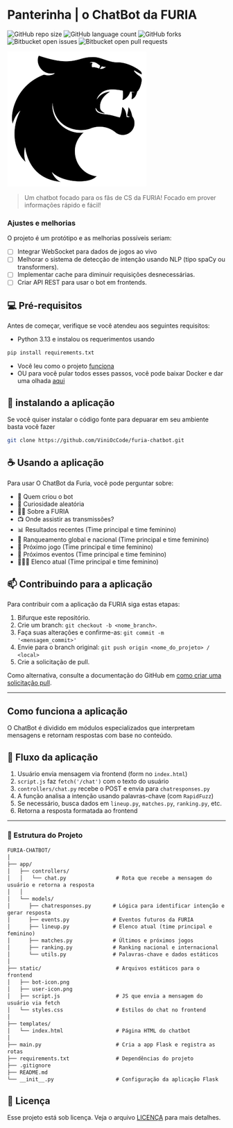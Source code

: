 # Panterinha | o ChatBot da FURIA

![GitHub repo size](https://img.shields.io/github/repo-size/iuricode/README-template?style=for-the-badge)
![GitHub language count](https://img.shields.io/github/languages/count/iuricode/README-template?style=for-the-badge)
![GitHub forks](https://img.shields.io/github/forks/iuricode/README-template?style=for-the-badge)
![Bitbucket open issues](https://img.shields.io/bitbucket/issues/iuricode/README-template?style=for-the-badge)
![Bitbucket open pull requests](https://img.shields.io/bitbucket/pr-raw/iuricode/README-template?style=for-the-badge)

<img src="app/static/bot-icon.png" alt="Panterinha">

> Um chatbot focado para os fãs de CS da FURIA! Focado em prover informações rápido e fácil!

### Ajustes e melhorias

O projeto é um protótipo e as melhorias possíveis seriam:

- [ ] Integrar WebSocket para dados de jogos ao vivo
- [ ] Melhorar o sistema de detecção de intenção usando NLP (tipo spaCy ou transformers).
- [ ] Implementar cache para diminuir requisições desnecessárias.
- [ ] Criar API REST para usar o bot em frontends.

## 💻 Pré-requisitos

Antes de começar, verifique se você atendeu aos seguintes requisitos:

- Python 3.13 e instalou os requerimentos usando 
```bash
pip install requirements.txt
```
- Você leu como o projeto [funciona](#como-funciona-a-aplicação)
- OU para você pular todos esses passos, você pode baixar Docker e dar uma olhada [aqui](README.docker.md)


## 🚀 instalando a aplicação

Se você quiser instalar o código fonte para depuarar em seu ambiente basta você fazer

```bash
git clone https://github.com/ViniOcCode/furia-chatbot.git
```

## ☕ Usando a aplicação

Para usar O ChatBot da Furia, você pode perguntar sobre:
 - 🤖 Quem criou o bot
 - 🎲 Curiosidade aleatória
 - 🐱‍👤 Sobre a FURIA
 - 📺 Onde assistir as transmissões?
 - 📊 Resultados recentes (Time principal e time feminino)
 - 🥇 Ranqueamento global e nacional (Time principal e time feminino)
 - 🎯 Próximo jogo (Time principal e time feminino)
 - 📅 Próximos eventos (Time principal e time feminino)
 - 🧑‍🤝‍🧑 Elenco atual (Time principal e time feminino)

## 📫 Contribuindo para a aplicação

Para contribuir com a aplicação da FURIA siga estas etapas:

1. Bifurque este repositório.
2. Crie um branch: `git checkout -b <nome_branch>`.
3. Faça suas alterações e confirme-as: `git commit -m '<mensagem_commit>'`
4. Envie para o branch original: `git push origin <nome_do_projeto> / <local>`
5. Crie a solicitação de pull.

Como alternativa, consulte a documentação do GitHub em [como criar uma solicitação pull](https://help.github.com/en/github/collaborating-with-issues-and-pull-requests/creating-a-pull-request).

---

## Como funciona a aplicação

O ChatBot é dividido em módulos especializados que interpretam mensagens e retornam respostas com base no conteúdo.

## 🔁 Fluxo da aplicação 

1. Usuário envia mensagem via frontend (form no `index.html`)
2. `script.js` faz `fetch('/chat')` com o texto do usuário
3. `controllers/chat.py` recebe o POST e envia para `chatresponses.py`
4. A função analisa a intenção usando palavras-chave (com `RapidFuzz`)
5. Se necessário, busca dados em `lineup.py`, `matches.py`, `ranking.py`, etc.
6. Retorna a resposta formatada ao frontend

---

### 📁 Estrutura do Projeto
```
FURIA-CHATBOT/
│
├── app/
│   ├── controllers/
│   │   └── chat.py                # Rota que recebe a mensagem do usuário e retorna a resposta
│   │
│   └── models/
│      ├── chatresponses.py       # Lógica para identificar intenção e gerar resposta
│      ├── events.py              # Eventos futuros da FURIA
│      ├── lineup.py              # Elenco atual (time principal e feminino)
│      ├── matches.py             # Últimos e próximos jogos
│      ├── ranking.py             # Ranking nacional e internacional
│      └── utils.py               # Palavras-chave e dados estáticos
│
├── static/                        # Arquivos estáticos para o frontend
│   ├── bot-icon.png
│   ├── user-icon.png
│   ├── script.js                  # JS que envia a mensagem do usuário via fetch
│   └── styles.css                 # Estilos do chat no frontend
│
├── templates/
│   └── index.html                 # Página HTML do chatbot
│
├── main.py                        # Cria a app Flask e registra as rotas
├── requirements.txt               # Dependências do projeto
├── .gitignore
├── README.md
└── __init__.py                    # Configuração da aplicação Flask
``` 

## 📝 Licença
Esse projeto está sob licença. Veja o arquivo [LICENÇA](LICENSE) para mais detalhes.
